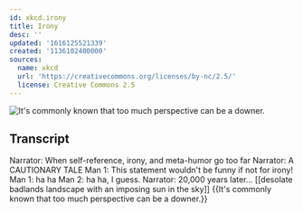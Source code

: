 ```yaml
---
id: xkcd.irony
title: Irony
desc: ''
updated: '1616125521339'
created: '1136102400000'
sources:
  name: xkcd
  url: 'https://creativecommons.org/licenses/by-nc/2.5/'
  license: Creative Commons 2.5
---
```

![It's commonly known that too much perspective can be a downer.](https://imgs.xkcd.com/comics/irony_color.jpg)

## Transcript
Narrator: When self-reference, irony, and meta-humor go too far
Narrator: A CAUTIONARY TALE
Man 1: This statement wouldn't be funny if not for irony!
Man 1: ha ha
Man 2: ha ha, I guess.
Narrator: 20,000 years later...
[[desolate badlands landscape with an imposing sun in the sky]]
{{It's commonly known that too much perspective can be a downer.}}
